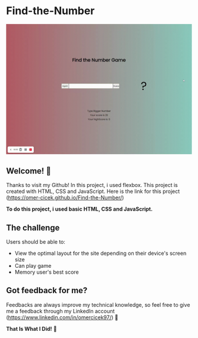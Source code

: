 # Find-the-Number

![Design preview for the Guessing Number App](GuessTheNumber.gif)

## Welcome! 👋

Thanks to visit my Github! In this project, i used flexbox. This project is created with HTML, CSS and JavaScript. Here is the link for this project (https://omer-cicek.github.io/Find-the-Number/)

**To do this project, i used basic HTML, CSS and JavaScript.**

## The challenge

Users should be able to:

- View the optimal layout for the site depending on their device's screen size
- Can play game 
- Memory user's best score

## Got feedback for me?

Feedbacks are always improve my technical knowledge, so feel free to give me a feedback through my LinkedIn account (https://www.linkedin.com/in/omercicek97/) 🙌

**That Is What I Did!** 🚀
